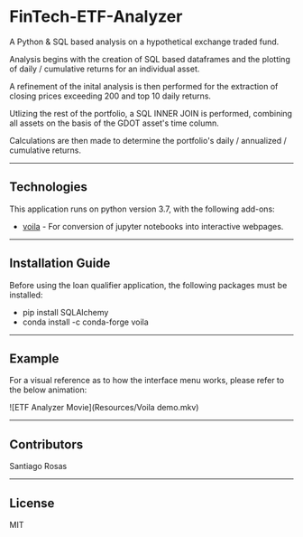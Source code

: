 # FinTech-ETF-Analyzer

A Python &amp; SQL based analysis on a hypothetical exchange traded fund.

Analysis begins with the creation of SQL based dataframes and the plotting of daily / cumulative returns for an individual asset.

A refinement of the inital analysis is then performed for the extraction of closing prices exceeding 200 and top 10 daily returns.

Utlizing the rest of the portfolio, a SQL INNER JOIN is performed, combining all assets on the basis of the GDOT asset's time column.

Calculations are then made to determine the portfolio's daily / annualized / cumulative returns.

---

## Technologies

This application runs on python version 3.7, with the following add-ons:


* [voila](https://voila.readthedocs.io/en/stable/index.html) - For conversion of jupyter notebooks into interactive webpages.


---

## Installation Guide

Before using the loan qualifier application, the following packages must be installed:

*    pip install SQLAlchemy
*    conda install -c conda-forge voila


---

## Example

For a visual reference as to how the interface menu works, please refer to the below animation:

![ETF Analyzer Movie](Resources/Voila demo.mkv)


---

## Contributors

Santiago Rosas

---

## License

MIT
